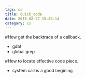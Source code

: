 ```yaml
---
tags: cs
title: quick_code
date: 2015-02-27 15:46:14
category: cs
---
```

#How get the backtrace of a callback.
* gdb!
* global grep 

#How to locate effective code piece.
* system call is a good begining

